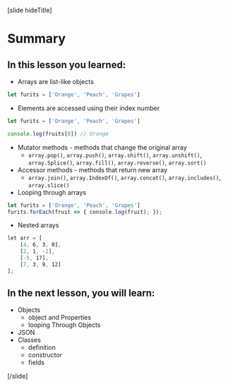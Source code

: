 [slide hideTitle]
# Summary

## In this lesson you learned:

- Arrays are list-like objects

```js
let furits = ['Orange', 'Peach', 'Grapes']
```

- Elements are accessed using their index number
```js
let furits = ['Orange', 'Peach', 'Grapes']

console.log(fruits[0]) // Orange
```
- Mutator methods - methods that change the original array
   - `array.pop()`, `array.push()`, `array.shift()`, `array.unshift()`, `array.Splice()`, `array.fill()`, `array.reverse()`, `array.sort()`
- Accessor methods - methods that return new array
  - `array.join()`, `array.IndexOf()`, `array.concat()`, `array.includes()`, `array.slice()`
- Looping through arrays 
```js
let furits = ['Orange', 'Peach', 'Grapes']
furits.forEach(fruit => { console.log(fruit); });

```
- Nested arrays
```js
let arr = [
    [4, 6, 3, 0],
    [2, 1, -2],
    [-5, 17],
    [7, 3, 9, 12]
];

```

## In the next lesson, you will learn:

- Objects
  - object and Properties
  - looping Through Objects
- JSON
- Classes
  - definition
  - constructor
  - fields

[/slide]
